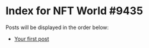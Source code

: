 # Index for NFT World #9435
Posts will be displayed in the order below:

- [Your first post](./001-first.md)

